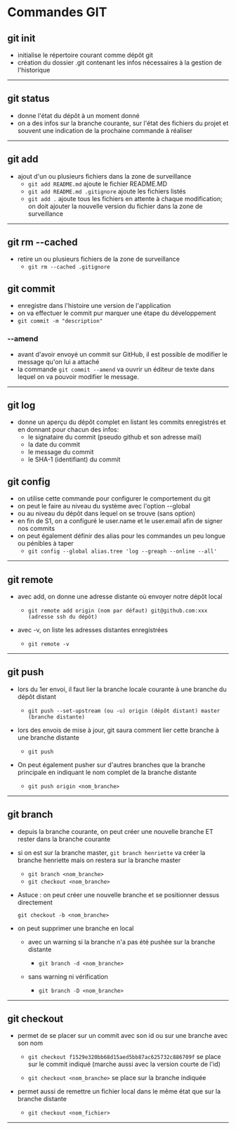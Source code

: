 # Commandes GIT

## git init

- initialise le répertoire courant comme dépôt git 
- création du dossier .git contenant les infos nécessaires à la gestion de l'historique 
  
---

## git status

- donne l'état du dépôt à un moment donné 
- on a des infos sur la branche courante, sur l'état des fichiers du projet et souvent une indication de la prochaine commande à réaliser

--- 

## git add

- ajout d'un ou plusieurs fichiers dans la zone de surveillance
  - `git add README.md` ajoute le fichier README.MD
  - `git add README.md .gitignore` ajoute les fichiers listés
  - `git add .` ajoute tous les fichiers en attente à chaque modification; on doit ajouter la nouvelle version du fichier dans la zone de surveillance

---

## git rm --cached

- retire un ou plusieurs fichiers de la zone de surveillance 
  - `git rm --cached .gitignore`

## git commit 

- enregistre dans l'histoire une version de l'application
- on va effectuer le commit pur marquer une étape du développement
- `git commit -m "description"`

### --amend

- avant d'avoir envoyé un commit sur GitHub, il est possible de modifier le message qu'on lui a attaché 
- la commande `git commit --amend` va ouvrir un éditeur de texte dans lequel on va pouvoir modifier le message. 
  
---

## git log

- donne un aperçu du dépôt complet en listant les commits enregistrés et en donnant pour chacun des infos: 
  - le signataire du commit (pseudo github et son adresse mail)
  - la date du commit
  - le message du commit
  - le SHA-1 (identifiant) du commit

## git config 

- on utilise cette commande pour configurer le comportement du git
- on peut le faire au niveau du système avec l'option --global
- ou au niveau du dépôt dans lequel on se trouve (sans option)
- en fin de S1, on a configuré le user.name et le user.email afin de signer nos commits
- on peut également définir des alias pour les commandes un peu longue ou pénibles à taper 
  - `git config --global alias.tree 'log --greaph --online --all'`

---

## git remote

- avec add, on donne une adresse distante où envoyer notre dépôt local

    - `git remote add origin (nom par défaut) git@github.com:xxx (adresse ssh du dépôt)`

- avec -v, on liste les adresses distantes enregistrées

    - `git remote -v`

---

## git push

- lors du 1er envoi, il faut lier la branche locale courante à une branche du dépôt distant

    - `git push --set-upstream (ou -u) origin (dépôt distant) master (branche distante)`

- lors des envois de mise à jour, git saura comment lier cette branche à une branche distante

    - `git push`

- On peut également pusher sur d'autres branches que la branche principale en indiquant le nom complet de la branche distante
  - `git push origin <nom_branche>`

---

## git branch

- depuis la branche courante, on peut créer une nouvelle branche ET rester dans la branche courante

- si on est sur la branche master, `git branch henriette` va créer la branche henriette mais on restera sur la branche master

    - `git branch <nom_branche>`
    - `git checkout <nom_branche>`

- Astuce : on peut créer une nouvelle branche et se positionner dessus directement

    `git checkout -b <nom_branche>`

- on peut supprimer une branche en local

    - avec un warning si la branche n'a pas été pushée sur la branche distante

        - `git branch -d <nom_branche>`

    - sans warning ni vérification

        - `git branch -D <nom_branche>`

---

## git checkout

- permet de se placer sur un commit avec son id ou sur une branche avec son nom

    - `git checkout f1529e320bb68d15aed5bb87ac625732c886709f` se place sur le commit indiqué (marche aussi avec la version courte de l'id)

    - `git checkout <nom_branche>` se place sur la branche indiquée

- permet aussi de remettre un fichier local dans le même état que sur la branche distante

    - `git checkout <nom_fichier>`

---

